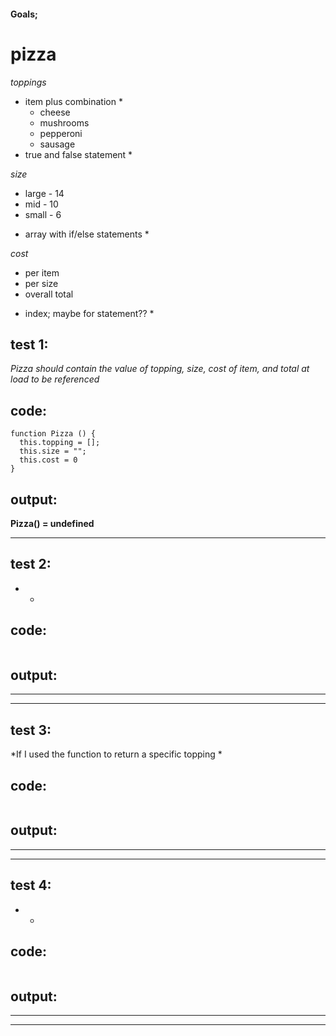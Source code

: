 #### Goals;
# pizza
_toppings_
  * item plus combination *
      + cheese 
      + mushrooms
      + pepperoni
      + sausage
  * true and false statement *

_size_
  + large - 14 
  + mid - 10 
  + small - 6
  * array with if/else statements *

_cost_
  + per item 
  + per size 
  + overall total 
  * index; maybe for statement?? *

## test 1:
*_Pizza_ should contain the value of topping, size, cost of item, and total at load to be referenced*
## code:
```
function Pizza () {
  this.topping = [];
  this.size = "";
  this.cost = 0
}
```
## output:
**Pizza() = undefined**
___

## test 2:
* *
## code:
```

```
## output:
** **
___

## test 3:
*If I used the function to return a specific topping   *
## code:
```

```
## output:
**    **
___

## test 4:
*   *
## code:
```

```
## output:
**    **
___

